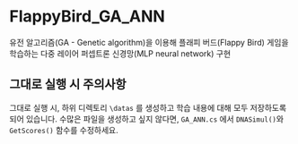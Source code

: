 # FlappyBird_GA_ANN
유전 알고리즘(GA - Genetic algorithm)을 이용해 플래피 버드(Flappy Bird) 게임을 학습하는 다중 레이어 퍼셉트론 신경망(MLP neural network) 구현


## 그대로 실행 시 주의사항
그대로 실행 시, 하위 디렉토리 ```\datas``` 를 생성하고 학습 내용에 대해 모두 저장하도록 되어 있습니다.
수많은 파일을 생성하고 싶지 않다면, ```GA_ANN.cs``` 에서 ```DNASimul()```와 ```GetScores()``` 함수를 수정하세요.
